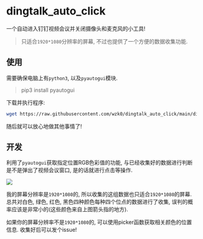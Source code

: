 # dingtalk_auto_click

一个自动进入钉钉视频会议并关闭摄像头和麦克风的小工具!

> 只适合`1920*1080`分辨率的屏幕, 不过也提供了一个方便的数据收集功能.

## 使用

需要确保电脑上有`python3`, 以及`pyautogui`模块.

> pip3 install pyautogui

下载并执行程序:

```sh
wget https://raw.githubusercontent.com/wzk0/dingtalk_auto_click/main/dingtalk.py && python3 dingtalk.py
```

随后就可以放心地做其他事情了!

## 开发

利用了`pyautogui`获取指定位置RGB色彩值的功能, 与已经收集好的数据进行判断是不是弹出了视频会议窗口, 是的话就进行点击等操作.

![](https://ghproxy.com/https://raw.githubusercontent.com/wzk0/photo/main/202301071744118.png)

我的屏幕分辨率是`1920*1080`的, 所以收集的这组数据也只适合`1920*1080`的屏幕. 总共对白色, 绿色, 红色, 黑色四种颜色每种四个位点的数据进行了收集, 误判的概率应该是非常小的(这些颜色来自上图箭头指的地方).

如果你的屏幕分辨率不是`1920*1080`的, 可以使用picker函数获取相关颜色的位置信息. 收集好后可以发个issue!